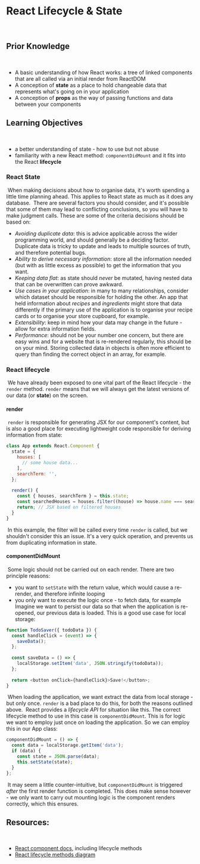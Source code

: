 # React Lifecycle & State
​
## Prior Knowledge
​
- A basic understanding of how React works: a tree of linked components that are all called via an initial render from ReactDOM
- A conception of **state** as a place to hold changeable data that represents what's going on in your application
- A conception of **props** as the way of passing functions and data between your components
​
## Learning Objectives
​
- a better understanding of state - how to use but not abuse
- familiarity with a new React method: `componentDidMount` and it fits into the React **lifecycle**
​
### React State
​
When making decisions about how to organise data, it's worth spending a little time planning ahead. This applies to React state as much as it does any database.
​
There are several factors you should consider, and it's possible that some of them may lead to conflicting conclusions, so you will have to make judgment calls. These are some of the criteria decisions should be based on:
​
- _Avoiding duplicate data_: this is advice applicable across the wider programming world, and should generally be a deciding factor. Duplicate data is tricky to update and leads to multiple sources of truth, and therefore potential bugs.
​
- _Ability to derive necessary information_: store all the information needed (but with as little excess as possible) to get the information that you want.
​
- _Keeping data flat_: as state should _never_ be mutated, having nested data that can be overwritten can prove awkward.
​
- _Use cases in your application_: in many to many relationships, consider which dataset should be responsible for holding the other. An app that held information about _recipes_ and _ingredients_ might store that data differently if the primary use of the application is to organise your recipe cards or to organise your store cupboard, for example.
​
- _Extensibility_: keep in mind how your data may change in the future - allow for extra information fields.
​
- _Performance_: should not be your number one concern, but there are easy wins and for a website that is re-rendered regularly, this should be on your mind. Storing collected data in objects is often more efficient to query than finding the correct object in an array, for example.
​
### React lifecycle
​
We have already been exposed to one vital part of the React lifecycle - the `render` method. `render` means that we will always get the latest versions of our data (or **state**) on the screen.
​
#### render
​
`render` is responsible for generating JSX for our component's content, but is also a good place for executing lightweight code responsible for deriving information from state:
​
```js
class App extends React.Component {
  state = {
    houses: [
      // some house data...
    ],
    searchTerm: '',
  };
​
  render() {
    const { houses, searchTerm } = this.state;
    const searchedHouses = houses.filter((house) => house.name === searchTerm);
    return; // JSX based on filtered houses
  }
}
```
​
In this example, the filter will be called every time `render` is called, but we shouldn't consider this an issue. It's a very quick operation, and prevents us from duplicating information in state.
​
#### componentDidMount
​
Some logic should not be carried out on each render. There are two principle reasons:
​
- you want to `setState` with the return value, which would cause a re-render, and therefore infinite looping
- you only want to execute the logic once - to fetch data, for example
​
Imagine we want to persist our data so that when the application is re-opened, our previous data is loaded. This is a good use case for local storage:
​
```js
function TodoSaver({ todoData }) {
  const handleClick = (event) => {
    saveData();
  };
​
  const saveData = () => {
    localStorage.setItem('data', JSON.stringify(todoData));
  };
​
  return <button onClick={handleClick}>Save!</button>;
}
```
​
When loading the application, we want extract the data from local storage - but only once. `render` is a bad place to do this, for both the reasons outlined above.
​
React provides a _lifecycle API_ for situation like this. The correct lifecycle method to use in this case is `componentDidMount`. This is for logic we want to employ just once on loading the application. So we can employ this in our App class:
​
```js
componentDidMount = () => {
  const data = localStorage.getItem('data');
  if (data) {
    const state = JSON.parse(data);
    this.setState(state);
  }
};
```
​
It may seem a little counter-intuitive, but `componentDidMount` is triggered _after_ the first render function is completed. This does make sense however - we only want to carry out mounting logic is the component renders correctly, which this ensures.
​
## Resources:
​
- [React component docs](https://reactjs.org/docs/react-component.html#componentdidmount), including lifecycle methods
- [React lifecycle methods diagram](http://projects.wojtekmaj.pl/react-lifecycle-methods-diagram/)